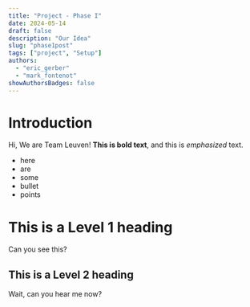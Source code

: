 ```yaml
---
title: "Project - Phase I"
date: 2024-05-14
draft: false
description: "Our Idea"
slug: "phase1post"
tags: ["project", "Setup"]
authors:
  - "eric_gerber"
  - "mark_fontenot"
showAuthorsBadges: false
---
```


# Introduction

Hi, We are Team Leuven! **This is bold text**, and this is _emphasized_ text.

- here
- are
- some
- bullet
- points

# This is a Level 1 heading

Can you see this?

## This is a Level 2 heading

Wait, can you hear me now?
